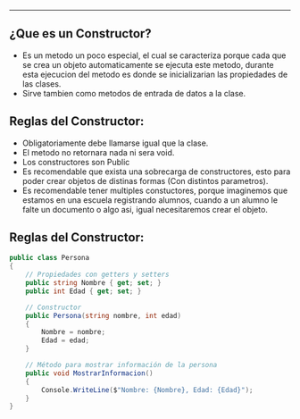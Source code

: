 
---
## ¿Que es un Constructor?
- Es un metodo un poco especial, el cual se caracteriza porque cada que se crea un objeto automaticamente se ejecuta este metodo, durante esta ejecucion del metodo es donde se inicializarian las propiedades de las clases.
- Sirve tambien como metodos de entrada de datos a la clase.


## Reglas del Constructor:

- Obligatoriamente debe llamarse igual que la clase.
- El metodo no retornara nada ni sera void.
- Los constructores son Public
- Es recomendable que exista una sobrecarga de constructores, esto para poder crear objetos de distinas formas (Con distintos parametros).
- Es recomendable tener multiples constuctores, porque imaginemos que estamos en una escuela registrando alumnos, cuando a un alumno le falte un documento  o algo asi, igual necesitaremos crear el objeto. 

## Reglas del Constructor:

```csharp
public class Persona
{
    // Propiedades con getters y setters
    public string Nombre { get; set; }
    public int Edad { get; set; }

    // Constructor
    public Persona(string nombre, int edad)
    {
        Nombre = nombre;
        Edad = edad;
    }

    // Método para mostrar información de la persona
    public void MostrarInformacion()
    {
        Console.WriteLine($"Nombre: {Nombre}, Edad: {Edad}");
    }
}

```
